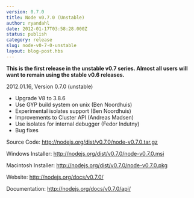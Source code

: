 ```yaml
---
version: 0.7.0
title: Node v0.7.0 (Unstable)
author: ryandahl
date: 2012-01-17T03:58:28.000Z
status: publish
category: release
slug: node-v0-7-0-unstable
layout: blog-post.hbs
---
```


<strong>This is the first release in the unstable v0.7 series. Almost all users will want to remain using the stable v0.6 releases.</strong>

2012.01.16, Version 0.7.0 (unstable)
<ul>
<li>Upgrade V8 to 3.8.6
<li>Use GYP build system on unix (Ben Noordhuis)
<li>Experimental isolates support (Ben Noordhuis)
<li>Improvements to Cluster API (Andreas Madsen)
<li>Use isolates for internal debugger (Fedor Indutny)
<li>Bug fixes</ul>


Source Code: <a href="http://nodejs.org/dist/v0.7.0/node-v0.7.0.tar.gz">http://nodejs.org/dist/v0.7.0/node-v0.7.0.tar.gz</a>

Windows Installer: <a href="http://nodejs.org/dist/v0.7.0/node-v0.7.0.msi">http://nodejs.org/dist/v0.7.0/node-v0.7.0.msi</a>

Macintosh Installer: <a href="http://nodejs.org/dist/v0.7.0/node-v0.7.0.pkg">http://nodejs.org/dist/v0.7.0/node-v0.7.0.pkg</a>

Website: <a href="http://nodejs.org/docs/v0.7.0/">http://nodejs.org/docs/v0.7.0/</a>

Documentation: <a href="http://nodejs.org/docs/v0.7.0/api/">http://nodejs.org/docs/v0.7.0/api/</a>
